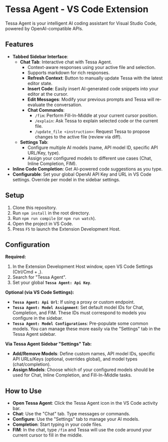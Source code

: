 # Tessa Agent - VS Code Extension

Tessa Agent is your intelligent AI coding assistant for Visual Studio Code, powered by OpenAI-compatible APIs.

## Features

-   **Tabbed Sidebar Interface**:
    -   **Chat Tab**: Interactive chat with Tessa Agent.
        -   Context-aware responses using your active file and selection.
        -   Supports markdown for rich responses.
        -   **Refresh Context**: Button to manually update Tessa with the latest editor state.
        -   **Insert Code**: Easily insert AI-generated code snippets into your editor at the cursor.
        -   **Edit Messages**: Modify your previous prompts and Tessa will re-evaluate the conversation.
        -   **Chat Commands**:
            -   `/fim`: Perform Fill-In-Middle at your current cursor position.
            -   `/explain`: Ask Tessa to explain selected code or the current file.
            -   `/update_file <instruction>`: Request Tessa to propose changes to the active file (review via diff).
    -   **Settings Tab**:
        -   Configure multiple AI models (name, API model ID, specific API URL/Key, type).
        -   Assign your configured models to different use cases (Chat, Inline Completion, FIM).
-   **Inline Code Completion**: Get AI-powered code suggestions as you type.
-   **Configurable**: Set your global OpenAI API Key and URL in VS Code settings. Override per model in the sidebar settings.

## Setup

1.  Clone this repository.
2.  Run `npm install` in the root directory.
3.  Run `npm run compile` (or `npm run watch`).
4.  Open the project in VS Code.
5.  Press `F5` to launch the Extension Development Host.

## Configuration

**Required:**

1.  In the Extension Development Host window, open VS Code Settings (Ctrl/Cmd + ,).
2.  Search for "Tessa Agent".
3.  Set your global **`Tessa Agent: Api Key`**.

**Optional (via VS Code Settings):**

-   **`Tessa Agent: Api Url`**: If using a proxy or custom endpoint.
-   **`Tessa Agent: Model Assignment`**: Set default model IDs for Chat, Completion, and FIM. These IDs must correspond to models you configure in the sidebar.
-   **`Tessa Agent: Model Configurations`**: Pre-populate some common models. You can manage these more easily via the "Settings" tab in the Tessa Agent sidebar.

**Via Tessa Agent Sidebar "Settings" Tab:**

-   **Add/Remove Models**: Define custom names, API model IDs, specific API URLs/Keys (optional, overrides global), and model types (chat/completion).
-   **Assign Models**: Choose which of your configured models should be used for Chat, Inline Completion, and Fill-In-Middle tasks.

## How to Use

-   **Open Tessa Agent**: Click the Tessa Agent icon in the VS Code activity bar.
-   **Chat**: Use the "Chat" tab. Type messages or commands.
-   **Configure**: Use the "Settings" tab to manage your AI models.
-   **Completion**: Start typing in your code files.
-   **FIM**: In the chat, type `/fim` and Tessa will use the code around your current cursor to fill in the middle.


<!-- add a button to refresh context (starts a new chat)
when you talk to the ai it should use the context of the file you are currently in + the surrounding code to your cursor
when the ai generates code you should be able to click copy on that code box and copy the contents to your clipboard.
fill in the middle should be launched from a command as such / in the chat instead of how it is currently. all commands should show up when i hit / -->
